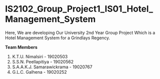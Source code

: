 # IS2102_Group_Project1_IS01_Hotel_Management_System

Here, We are developing Our University 2nd Year Group Project Which is a Hotel Management System for a Grindlays Regency.


**Team Members**

1. K.T.U. Nimalsiri - 19020503
2. S.S.N. Peellapitiya - 19020562
3. S.A.A.K.J. Samarawickrama - 19020767
4. G.L.C. Galhena - 19020252

